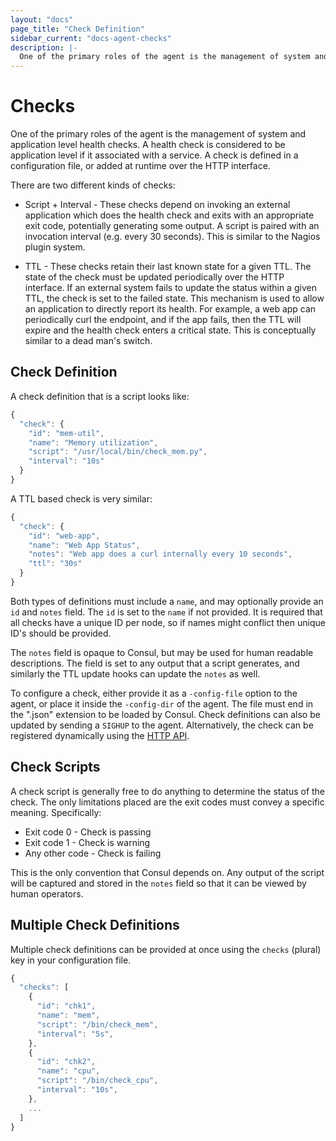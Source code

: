 ```yaml
---
layout: "docs"
page_title: "Check Definition"
sidebar_current: "docs-agent-checks"
description: |-
  One of the primary roles of the agent is the management of system and application level health checks. A health check is considered to be application level if it associated with a service. A check is defined in a configuration file, or added at runtime over the HTTP interface.
---
```


# Checks

One of the primary roles of the agent is the management of system and
application level health checks. A health check is considered to be application
level if it associated with a service. A check is defined in a configuration file,
or added at runtime over the HTTP interface.

There are two different kinds of checks:

 * Script + Interval - These checks depend on invoking an external application
 which does the health check and exits with an appropriate exit code, potentially
 generating some output. A script is paired with an invocation interval (e.g.
 every 30 seconds). This is similar to the Nagios plugin system.

 * TTL - These checks retain their last known state for a given TTL. The state
 of the check must be updated periodically over the HTTP interface. If an
 external system fails to update the status within a given TTL, the check is
 set to the failed state. This mechanism is used to allow an application to
 directly report its health. For example, a web app can periodically curl the
 endpoint, and if the app fails, then the TTL will expire and the health check
 enters a critical state. This is conceptually similar to a dead man's switch.

## Check Definition

A check definition that is a script looks like:

```javascript
{
  "check": {
    "id": "mem-util",
    "name": "Memory utilization",
    "script": "/usr/local/bin/check_mem.py",
    "interval": "10s"
  }
}
```

A TTL based check is very similar:

```javascript
{
  "check": {
    "id": "web-app",
    "name": "Web App Status",
    "notes": "Web app does a curl internally every 10 seconds",
    "ttl": "30s"
  }
}
```

Both types of definitions must include a `name`, and may optionally
provide an `id` and `notes` field. The `id` is set to the `name` if not
provided. It is required that all checks have a unique ID per node, so if names
might conflict then unique ID's should be provided.

The `notes` field is opaque to Consul, but may be used for human
readable descriptions. The field is set to any output that a script
generates, and similarly the TTL update hooks can update the `notes`
as well.

To configure a check, either provide it as a `-config-file` option to the
agent, or place it inside the `-config-dir` of the agent. The file must
end in the ".json" extension to be loaded by Consul. Check definitions can
also be updated by sending a `SIGHUP` to the agent. Alternatively, the
check can be registered dynamically using the [HTTP API](/docs/agent/http.html).

## Check Scripts

A check script is generally free to do anything to determine the status
of the check. The only limitations placed are the exit codes must convey
a specific meaning. Specifically:

 * Exit code 0 - Check is passing
 * Exit code 1 - Check is warning
 * Any other code - Check is failing

This is the only convention that Consul depends on. Any output of the script
will be captured and stored in the `notes` field so that it can be viewed
by human operators.

## Multiple Check Definitions

Multiple check definitions can be provided at once using the `checks` (plural)
key in your configuration file.

```javascript
{
  "checks": [
    {
      "id": "chk1",
      "name": "mem",
      "script": "/bin/check_mem",
      "interval": "5s",
    },
    {
      "id": "chk2",
      "name": "cpu",
      "script": "/bin/check_cpu",
      "interval": "10s",
    },
    ...
  ]
}
```
